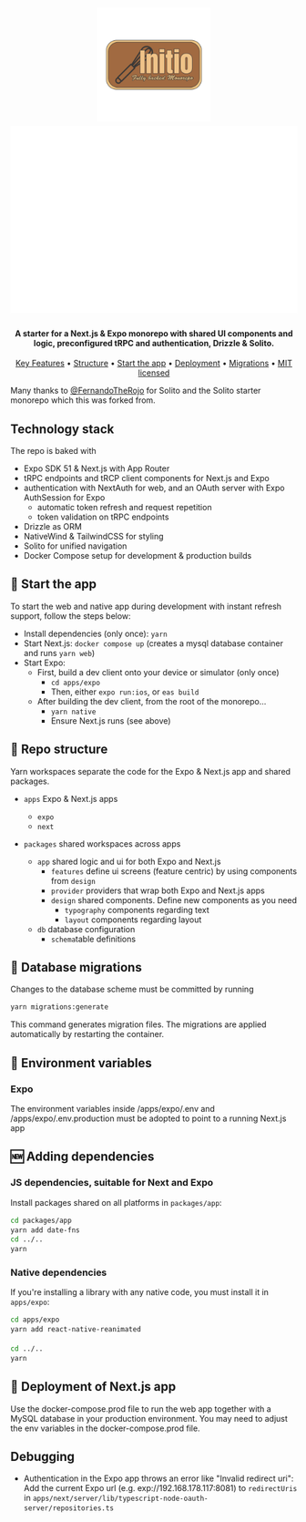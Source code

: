 

<h1 align="center">
  <img src="packages/app/design/assets/Initio.png" alt="Markdownify" width="200">
  <img src="./screenshot.svg">
</h1>



<h4 align="center">A starter for a Next.js & Expo monorepo with shared UI components and logic, preconfigured tRPC and authentication, Drizzle & Solito.</h4>

<p align="center">
  <a href="#technology-stack">Key Features</a> •
  <a href="#-repo-structure">Structure</a> •
  <a href="#-start-the-app">Start the app</a> •
  <a href="#-deployment-of-nextjs-app">Deployment</a> •
  <a href="#-database-migrations">Migrations</a> •
<a href="LICENSE.md">MIT licensed</a>
</p>



Many thanks to [@FernandoTheRojo](https://twitter.com/fernandotherojo) for Solito and the Solito starter monorepo which this was forked from.

## Technology stack
The repo is baked with
- Expo SDK 51 & Next.js with App Router
- tRPC endpoints and tRCP client components for Next.js and Expo
- authentication with NextAuth for web, and an OAuth server with Expo AuthSession for Expo
  - automatic token refresh and request repetition
  - token validation on tRPC endpoints
- Drizzle as ORM
- NativeWind & TailwindCSS for styling
- Solito for unified navigation
- Docker Compose setup for development & production builds

## 🏁 Start the app
To start the web and native app during development with instant refresh support, follow the steps below: 

- Install dependencies (only once): `yarn`
- Start Next.js: `docker compose up` (creates a mysql database container and runs `yarn web`)
- Start Expo:
  - First, build a dev client onto your device or simulator (only once)
    - `cd apps/expo`
    - Then, either `expo run:ios`, or `eas build`
  - After building the dev client, from the root of the monorepo...
    - `yarn native`
    - Ensure Next.js runs (see above)

## 📁 Repo structure

Yarn workspaces separate the code for the Expo & Next.js app and shared packages.

- `apps` Expo & Next.js apps

  - `expo`
  - `next`

- `packages` shared workspaces across apps
  - `app` shared logic and ui for both Expo and Next.js
    - `features` define ui screens (feature centric) by using components from `design`
    - `provider` providers that wrap both Expo and Next.js apps
    - `design` shared components. Define new components as you need
      - `typography` components regarding text
      - `layout` components regarding layout
  - `db` database configuration
    - `schema`table definitions

## 🔁 Database migrations
Changes to the database scheme must be committed by running
```sh
yarn migrations:generate
```
This command generates migration files. The migrations are applied automatically by restarting the container.


## 💾 Environment variables
### Expo
The environment variables inside /apps/expo/.env and /apps/expo/.env.production must be adopted to point to a running Next.js app


## 🆕 Adding dependencies

### JS dependencies, suitable for Next and Expo

Install packages shared on all platforms in `packages/app`:

```sh
cd packages/app
yarn add date-fns
cd ../..
yarn
```

### Native dependencies

If you're installing a library with any native code, you must install it in `apps/expo`:

```sh
cd apps/expo
yarn add react-native-reanimated

cd ../..
yarn
```


## 🚀 Deployment of Next.js app
Use the docker-compose.prod file to run the web app together with a MySQL database in your production environment. You may need to adjust the env variables in the docker-compose.prod file.


## Debugging
- Authentication in the Expo app throws an error like "Invalid redirect uri": Add the current Expo url (e.g. exp://192.168.178.117:8081) to `redirectUris` in `apps/next/server/lib/typescript-node-oauth-server/repositories.ts`

